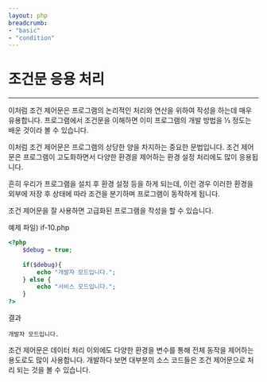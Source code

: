 ```yaml
---
layout: php
breadcrumb:
- "basic"
- "condition"
---
```


# 조건문 응용 처리
---
이처럼 조건 제어문은 프로그램의 논리적인 처리와 연산을 위하여 작성을 하는데 매우 유용합니다. 프로그램에서 조건문을 이해하면 이미 프로그램의 개발 방법을 ⅓ 정도는 배운 것이라 볼 수 있습니다.  

이처럼 조건 제어문은 프로그램의 상당한 양을 차지하는 중요한 문법입니다. 조건 제어문은 프로그램이 고도화하면서 다양한 환경을 제어하는 환경 설정 처리에도 많이 응용됩니다.  

흔히 우리가 프로그램을 설치 후 환경 설정 등을 하게 되는데, 이런 경우 이러한 환경을 외부에 저장 후 상태에 따라 조건을 분기하며 프로그램이 동작하게 됩니다.  

조건 제어문을 잘 사용하면 고급화된 프로그램을 작성을 할 수 있습니다.  

예제 파일) if-10.php
```php
<?php
	$debug = true;
	
	if($debug){
  		echo "개발자 모드입니다.";
	} else {
  		echo "서비스 모드입니다.";
	}
?>
```

결과
```
개발자 모드입니다.
```

조건 제어문은 데이터 처리 이외에도 다양한 환경을 변수를 통해 전체 동작을 제어하는 용도로도 많이 사용합니다. 개발하다 보면 대부분의 소스 코드들은 조건 제어문으로 처리 되는 것을 볼 수 있습니다.  

<br>